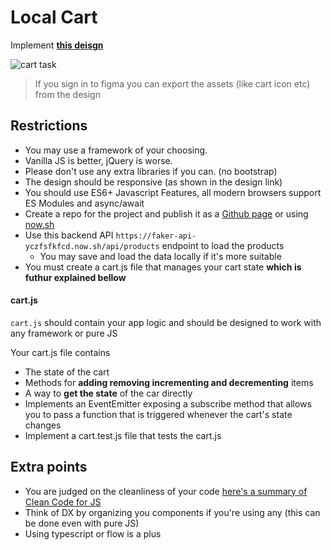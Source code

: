 # Local Cart

Implement **[this deisgn](https://www.figma.com/file/YdHvYic4a8F0Hu7l6YQnDhvr/CartTask?node-id=0%3A1)**

![cart task](./img/cart-task-desktop-view.png)

> If you sign in to figma you can export the assets (like cart icon etc) from the design

## Restrictions

- You may use a framework of your choosing.
- Vanilla JS is better, jQuery is worse.
- Please don't use any extra libraries if you can. (no bootstrap)
- The design should be responsive (as shown in the design link)
- You should use ES6+ Javascript Features, all modern browsers support ES Modules and async/await
- Create a repo for the project and publish it as a [Github page](https://pages.github.com/) or using [now.sh](https://now.sh/)
- Use this backend API `https://faker-api-yczfsfkfcd.now.sh/api/products` endpoint to load the products
    - You may save and load the data locally if it's more suitable
- You must create a cart.js file that manages your cart state **which is futhur explained bellow**

#### cart.js

`cart.js` should contain your app logic and should be designed to work with any framework or pure JS

Your cart.js file contains
- The state of the cart 
- Methods for **adding removing incrementing and decrementing** items
- A way to **get the state** of the car directly
- Implements an EventEmitter exposing a subscribe method that allows you to pass a function that is triggered whenever the cart's state changes
- Implement a cart.test.js file that tests the cart.js

## Extra points

- You are judged on the cleanliness of your code [here's a summary of Clean Code for JS](https://github.com/ryanmcdermott/clean-code-javascript)
- Think of DX by organizing you components if you're using any (this can be done even with pure JS)
- Using typescript or flow is a plus

